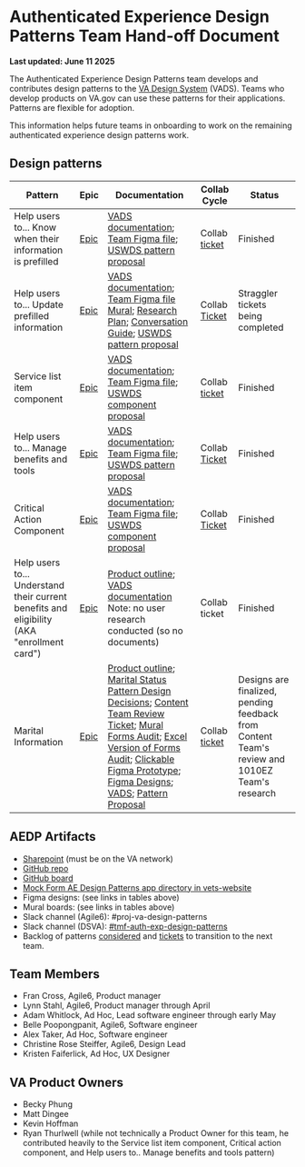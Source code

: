 # Authenticated Experience Design Patterns Team Hand-off Document
**Last updated: June 11 2025**

The Authenticated Experience Design Patterns team develops and contributes design patterns to the [VA Design System](https://design.va.gov/) (VADS). Teams who develop products on VA.gov can use these patterns for their applications. Patterns are flexible for adoption. 

This information helps future teams in onboarding to work on the remaining authenticated experience design patterns work.

## Design patterns

Pattern | Epic | Documentation | Collab Cycle| Status
--- | --- | --- | --- | --- 
Help users to... Know when their information is prefilled  | [Epic](https://github.com/department-of-veterans-affairs/tmf-auth-exp-design-patterns/issues/17) | [VADS documentation](https://design.va.gov/patterns/help-users-to/know-when-their-information-is-prefilled); [Team Figma file](https://www.figma.com/design/2j01RTqCSJRy4lX3eUOiod/AE-Design-Patterns---Prefill?node-id=0-1&t=Le4l9APPu5SGU0jV-1); [USWDS pattern proposal](https://github.com/uswds/uswds/discussions/6053) | Collab [ticket](https://github.com/department-of-veterans-affairs/va.gov-team/issues/90181) | Finished
Help users to... Update prefilled information| [Epic](https://github.com/department-of-veterans-affairs/tmf-auth-exp-design-patterns/issues/22) | [VADS documentation](https://design.va.gov/patterns/help-users-to/update-prefilled-information); [Team Figma file](https://www.figma.com/design/1z3bAkQl4uR1IvAxmtyqZi/AE-Design-Patterns---Update-Prefill?node-id=0-1&t=Su49Y3xbIt9ud29p-1) [Mural](https://app.mural.co/t/departmentofveteransaffairs9999/m/departmentofveteransaffairs9999/1722517036440/a204683ebc4372199abf3ae7d7f8da6cbd60f6d5?sender=u11b5f7711188298523d03159); [Research Plan](https://github.com/department-of-veterans-affairs/va.gov-team/blob/master/products/authenticated-patterns/Design%20and%20Research/2024-07-Research%20Initiative-One-Prefill/preFillresearchPlan.md); [Conversation Guide](https://github.com/department-of-veterans-affairs/va.gov-team/blob/master/products/authenticated-patterns/Design%20and%20Research/2024-07-Research%20Initiative-One-Prefill/Prefill%20Research%20Study%20Convo%20Guide%2008_19_24.md); [USWDS pattern proposal](https://github.com/uswds/uswds/discussions/6248)| Collab [Ticket](https://github.com/department-of-veterans-affairs/va.gov-team/issues/90181) | Straggler tickets being completed 
Service list item component | [Epic](https://github.com/department-of-veterans-affairs/tmf-auth-exp-design-patterns/issues/258)  | [VADS documentation](https://design.va.gov/components/service-list-item); [Team Figma file](https://www.figma.com/design/ZIGDfSb8D5YLBdJavzDdqi/AE-Design-Patterns---Service-list?node-id=0-1&t=cfjBFHQtqWBGaRrv-1); [USWDS component proposal](https://github.com/uswds/uswds/discussions/6439)  | Collab [ticket](https://github.com/department-of-veterans-affairs/va.gov-team/issues/105516) |  Finished | 
Help users to... Manage benefits and tools | [Epic](https://github.com/department-of-veterans-affairs/tmf-auth-exp-design-patterns/issues/258) | [VADS documentation](https://design.va.gov/patterns/help-users-to/manage-benefits-and-tools); [Team Figma file](https://www.figma.com/design/ZIGDfSb8D5YLBdJavzDdqi/AE-Design-Patterns---Service-list?node-id=0-1&t=cfjBFHQtqWBGaRrv-1); [USWDS pattern proposal](https://github.com/uswds/uswds/discussions/6441) | Collab [Ticket](https://github.com/department-of-veterans-affairs/va.gov-team/issues/105516) | Finished |
Critical Action Component | [Epic](https://github.com/department-of-veterans-affairs/tmf-auth-exp-design-patterns/issues/302) | [VADS documentation](https://design.va.gov/components/critical-action); [Team Figma file](https://www.figma.com/design/UOx5GSKdZW9GVAjy7078hT/AE-Design-Patterns---Critical-Action?node-id=0-1&t=KXmHDiPelm0bshPq-1); [USWDS component proposal](https://github.com/uswds/uswds/discussions/6456)  | Collab [Ticket](https://github.com/department-of-veterans-affairs/va.gov-team/issues/105516) | Finished |
Help users to... Understand their current benefits and eligibility (AKA "enrollment card") | [Epic](https://github.com/department-of-veterans-affairs/tmf-auth-exp-design-patterns/issues/258) | [Product outline](https://github.com/department-of-veterans-affairs/va.gov-team/blob/master/products/authenticated-patterns/Patterns/understand-current-benefits-eligibility/README.md); [VADS documentation](https://github.com/department-of-veterans-affairs/vets-design-system-documentation/blob/main/src/_components/template.md) Note: no user research conducted (so no documents) | Collab ticket | Finished
Marital Information | [Epic](https://github.com/department-of-veterans-affairs/tmf-auth-exp-design-patterns/issues/325) | [Product outline](https://github.com/department-of-veterans-affairs/va.gov-team/tree/master/products/authenticated-patterns/Patterns/marital-status);  [Marital Status Pattern Design Decisions](https://docs.google.com/spreadsheets/d/1QF-FHZAW3fTNByj-2RWhnDAL7_qcLR_AjVrgA0-ubqM/edit?gid=0#gid=0); [Content Team Review Ticket](https://github.com/department-of-veterans-affairs/va.gov-team/issues/108767); [Mural Forms Audit](https://app.mural.co/t/departmentofveteransaffairs9999/m/departmentofveteransaffairs9999/1742843561511/4f5e5e77a91df7e061628888f10dfb7b10309183); [Excel Version of Forms Audit](https://dvagov.sharepoint.com/:x:/r/sites/TMFAuthenticatedExperienceDesignPatterns/Shared%20Documents/General/Research%20and%20Design/Research%20Artifacts/Marital%20Information%20(Status)%20Pattern/Marital%20Information%20(Status)%20Audit%20of%20Existing%20Forms.xlsx?d=wf0e7be0b6f48492f86a9a6ebd7b0cde9&csf=1&web=1&e=NHlCCU); [Clickable Figma Prototype](https://dsva.slack.com/lists/T03FECE8V/F08RM89AK8T?record_id=Rec08TDCXCQ5U); [Figma Designs](https://www.figma.com/design/Ie3VE755qGlK7ONjKGQpNd/AE-Design-Patterns---Marital-Status?node-id=1-128&p=f&t=PqLxgVJITaSqINah-0); [VADS](https://design.va.gov/patterns/ask-users-for/marital-information); [Pattern Proposal](https://github.com/uswds/uswds/discussions/6487) | Collab [ticket](https://dsva.slack.com/lists/T03FECE8V/F08RM89AK8T?record_id=Rec08R4G44HLP) | Designs are finalized, pending feedback from Content Team's review and 1010EZ Team's research 


## AEDP Artifacts
- [Sharepoint](https://dvagov.sharepoint.com/sites/TMFAuthenticatedExperienceDesignPatterns ) (must be on the VA network)
- [GitHub repo](https://github.com/department-of-veterans-affairs/tmf-auth-exp-design-patterns)
- [GitHub board](https://github.com/orgs/department-of-veterans-affairs/projects/1314/views/4?sliceBy%5Bvalue%5D=_noValue)
- [Mock Form AE Design Patterns app directory in vets-website](https://github.com/department-of-veterans-affairs/vets-website/tree/46009a10a8538ec828aea7db213b4d693175be89/src/applications/_mock-form-ae-design-patterns) 
- Figma designs: (see links in tables above)
- Mural boards: (see links in tables above)
- Slack channel (Agile6): #proj-va-design-patterns
- Slack channel (DSVA): [#tmf-auth-exp-design-patterns](https://dsva.slack.com/archives/C07909N7U8Z)
- Backlog of patterns [considered](https://app.mural.co/t/departmentofveteransaffairs9999/m/departmentofveteransaffairs9999/1719240863056/54e2c8569725a72e996ae9b2a687867f572f4051) and [tickets](https://github.com/orgs/department-of-veterans-affairs/projects/1314/views/4?sliceBy%5Bvalue%5D=_noValue) to transition to the next team.

## Team Members
- Fran Cross, Agile6, Product manager
- Lynn Stahl, Agile6, Product manager through April
- Adam Whitlock, Ad Hoc, Lead software engineer through early May
- Belle Poopongpanit, Agile6, Software engineer
- Alex Taker, Ad Hoc, Software engineer
- Christine Rose Steiffer, Agile6, Design Lead
- Kristen Faiferlick, Ad Hoc, UX Designer

## VA Product Owners
- Becky Phung
- Matt Dingee
- Kevin Hoffman
- Ryan Thurlwell (while not technically a Product Owner for this team, he contributed heavily to the Service list item component, Critical action component, and Help users to.. Manage benefits and tools pattern) 
